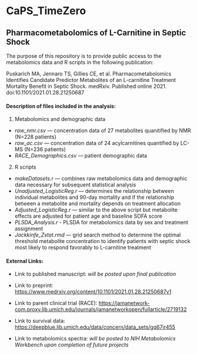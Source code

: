 # CaPS_TimeZero
## **Pharmacometabolomics of L-Carnitine in Septic Shock** 

The purpose of this repository is to provide public access to the metabolomics data and R scripts in the following publication: 

Puskarich MA, Jennaro TS, Gillies CE, et al. Pharmacometabolomics Identifies Candidate Predictor Metabolites of an L-carnitine Treatment Mortality Benefit in Septic Shock. medRxiv. Published online 2021. doi:10.1101/2021.01.28.21250687

#### **Description of files included in the analysis:**

1. Metabolomics and demographic data

* *raw_nmr.csv* — concentration data of 27 metabolites quanitified by NMR (N=228 patients)
* *raw_ac.csv* — concentration data of 24 acylcarnitines quantified by LC-MS (N=236 patients) 
* *RACE_Demographics.csv* — patient demographic data 

2. R scripts 

* *makeDatasets.r* — combines raw metabolomics data and demographic data necessary for subsequent statistical analysis 
* *Unadjusted_LogisticReg.r* — determines the relationship between individual metabolites and 90-day mortality and if the relationship between a metabolite and mortality depends on treatment allocation
* *Adjusted_LogisticReg.r* — similar to the above script but metabolite effects are adjusted for patient age and baseline SOFA score
* *PLSDA_Analysis.r* - PLSDA for metabolomics data by sex and treatment assignment 
* *Jackkinfe_Zstat.rmd* — grid search method to determine the optimal threshold metabolite concentration to identify patients with septic shock most likely to respond
 favorably to L-carnitine treatment

#### **External Links:**

* Link to published manuscript: *will be posted upon final publication*

* Link to preprint: https://www.medrxiv.org/content/10.1101/2021.01.28.21250687v1

* Link to parent clinical trial (RACE): https://jamanetwork-com.proxy.lib.umich.edu/journals/jamanetworkopen/fullarticle/2719132

* Link to survival data: https://deepblue.lib.umich.edu/data/concern/data_sets/gq67jr455

* Link to metabolomics spectra: *will be posted to NIH Metabolomics Workbench upon completion of future projects*


 
